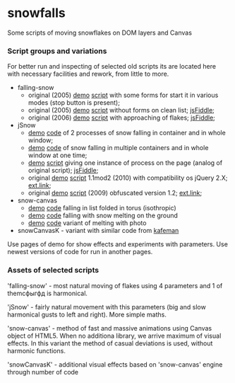 # snowfalls
Some scripts of moving snowflakes on DOM layers and Canvas

### Script groups and variations

For better run and inspecting of selected old scripts its are located here with necessary facilities and rework, from little to more.

* falling-snow
    * original (2005) [demo]() [script]() with some forms for start it in various modes (stop button is present);
    * original (2005) [demo]() [script]() without forms on clean list; [jsFiddle]();
    * original (2006) [demo]() [script]() with approaching of flakes; [jsFiddle]();
* jSnow
    * [demo]() [code]() of 2 processes of snow falling in container and in whole window;
    * [demo](jSnowMultiWin.htm) [code](jSnowMultiWin.htm) of snow falling in multiple containers and in whole window at one time;
    * [demo]() [script]() giving one instance of process on the page (analog of original script); [jsFiddle]();
    * original [demo]() [script]() 1.1mod2 (2010) with compatibility os jQuery 2.X; [ext.link]();
    * original [demo]() [script]() (2009) obfuscated version 1.2; [ext.link]();
* snow-canvas
    * [demo]() [code]() falling in list folded in torus (isothropic)
    * [demo]() [code]() falling with snow melting on the ground
    * [demo]() [code]() variant of melting with photo
* snowCanvasK - variant with similar code from [kafeman](https://github.com/kafeman)

Use pages of demo for show effects and experiments with parameters.
Use newest versions of code for run in another pages.

### Assets of selected scripts

'falling-snow' - most natural moving of flakes using 4 parameters and 1 of themсфыгфд is harmonical.

'jSnow' - fairly natural movement with this parameters (big and slow harmonical gusts to left and right). More simple maths.

'snow-canvas' - method of fast and massive animations using Canvas object of HTML5. When no additiona library, we arrive maximum of visual effects. In this variant the method of casual deviations is used, without harmonic functions.

'snowCanvasK' - additional visual effects based on 'snow-canvas' engine through number of code

